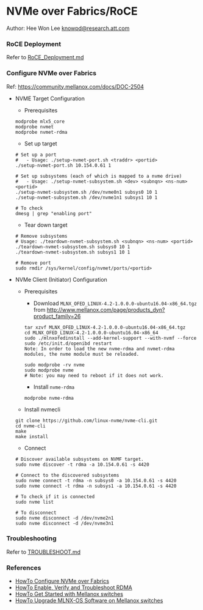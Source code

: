 # NVMe over Fabrics/RoCE
Author: Hee Won Lee <knowpd@research.att.com>

### RoCE Deployment
Refer to [RoCE_Deployment.md](./RoCE_Deployment.md)

### Configure NVMe over Fabrics
Ref: <https://community.mellanox.com/docs/DOC-2504>

- NVME Target Configuration
   * Prerequisites
   ```
   modprobe mlx5_core
   modprobe nvmet
   modprobe nvmet-rdma
   ```

   * Set up target
   ```
   # Set up a port
   #   - Usage: ./setup-nvmet-port.sh <traddr> <portid>
   ./setup-nvmet-port.sh 10.154.0.61 1

   # Set up subsystems (each of which is mapped to a nvme drive)
   #   - Usage: ./setup-nvmet-subsystem.sh <dev> <subnqn> <ns-num> <portid>
   ./setup-nvmet-subsystem.sh /dev/nvme0n1 subsys0 10 1
   ./setup-nvmet-subsystem.sh /dev/nvme1n1 subsys1 10 1

   # To check
   dmesg | grep "enabling port"
   ```
  
   * Tear down target
   ```
   # Remove subsystems
   # Usage: ./teardown-nvmet-subsystem.sh <subnqn> <ns-num> <portid>
   ./teardown-nvmet-subsystem.sh subsys0 10 1
   ./teardown-nvmet-subsystem.sh subsys1 10 1

   # Remove port
   sudo rmdir /sys/kernel/config/nvmet/ports/<portid>
   ```

- NVMe Client (Initiator) Configuration
   * Prerequisites 
      - Download `MLNX_OFED_LINUX-4.2-1.0.0.0-ubuntu16.04-x86_64.tgz` from <http://www.mellanox.com/page/products_dyn?product_family=26>
      ```
      tar xzvf MLNX_OFED_LINUX-4.2-1.0.0.0-ubuntu16.04-x86_64.tgz
      cd MLNX_OFED_LINUX-4.2-1.0.0.0-ubuntu16.04-x86_64
      sudo ./mlnxofedinstall --add-kernel-support --with-nvmf --force
      sudo /etc/init.d/openibd restart
      Note: In order to load the new nvme-rdma and nvmet-rdma modules, the nvme module must be reloaded.
      
      sudo modprobe -rv nvme
      sudo modprobe nvme
      # Note: you may need to reboot if it does not work.
      ```
      - Install `nvme-rdma` 
      ```
      modprobe nvme-rdma
      ```

   * Install nvmecli
   ```
   git clone https://github.com/linux-nvme/nvme-cli.git
   cd nvme-cli
   make
   make install
   ```

   * Connect
   ```
   # Discover available subsystems on NVMF target.
   sudo nvme discover -t rdma -a 10.154.0.61 -s 4420
   
   # Connect to the discovered subsystems
   sudo nvme connect -t rdma -n subsys0 -a 10.154.0.61 -s 4420
   sudo nvme connect -t rdma -n subsys1 -a 10.154.0.61 -s 4420
   
   # To check if it is connected
   sudo nvme list
   
   # To disconnect
   sudo nvme disconnect -d /dev/nvme2n1
   sudo nvme disconnect -d /dev/nvme3n1
   ```

### Troubleshooting
Refer to [TROUBLESHOOT.md](./TROUBLESHOOT.md)

### References
- [HowTo Configure NVMe over Fabrics](https://community.mellanox.com/docs/DOC-2504)  
- [HowTo Enable, Verify and Troubleshoot RDMA](https://community.mellanox.com/docs/DOC-2086)
- [HowTo Get Started with Mellanox switches](https://community.mellanox.com/docs/DOC-2172)
- [HowTo Upgrade MLNX-OS Software on Mellanox switches](https://community.mellanox.com/docs/DOC-1448)
